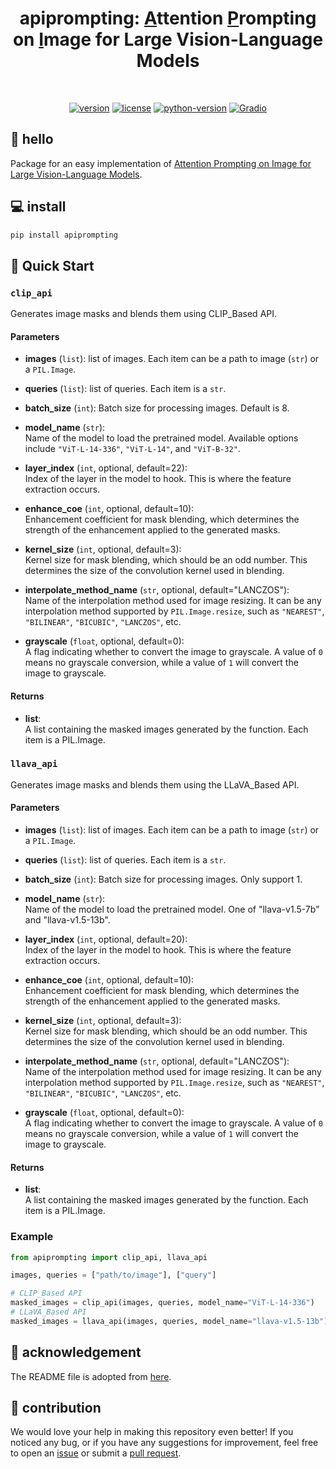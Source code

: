 
<div align="center">

  <h1>apiprompting: <u>A</u>ttention <u>P</u>rompting on <u>I</u>mage for Large Vision-Language Models</h1>

  <br>

  [![version](https://badge.fury.io/py/apiprompting.svg)](https://badge.fury.io/py/apiprompting)
  [![license](https://img.shields.io/pypi/l/apiprompting)](https://github.com/rp-yu/apiprompting/blob/main/LICENSE)
  [![python-version](https://img.shields.io/pypi/pyversions/apiprompting)](https://badge.fury.io/py/apiprompting)
  [![Gradio](https://img.shields.io/badge/%F0%9F%A4%97%20Hugging%20Face-Spaces-blue)](https://huggingface.co/spaces/rp-yu/apiprompting)

</div>

## 👋 hello

Package for an easy implementation of [Attention Prompting on Image for Large Vision-Language Models]().

<!-- Package for an easy implementation of paper "Attention Prompting on Image for Large Vision-Language Models". -->
## 💻 install

```bash
pip install apiprompting
```

## 📄 Quick Start

### `clip_api`

Generates image masks and blends them using CLIP_Based API.

#### Parameters

- **images** (`list`): 
  list of images. Each item can be a path to image (`str`) or a `PIL.Image`.
  
- **queries** (`list`): 
  list of queries. Each item is a `str`.

- **batch_size** (`int`): 
  Batch size for processing images. Default is 8.

- **model_name** (`str`):  
  Name of the model to load the pretrained model. Available options include `"ViT-L-14-336"`, `"ViT-L-14"`, and `"ViT-B-32"`.

- **layer_index** (`int`, optional, default=22):  
  Index of the layer in the model to hook. This is where the feature extraction occurs.

- **enhance_coe** (`int`, optional, default=10):  
  Enhancement coefficient for mask blending, which determines the strength of the enhancement applied to the generated masks.

- **kernel_size** (`int`, optional, default=3):  
  Kernel size for mask blending, which should be an odd number. This determines the size of the convolution kernel used in blending.

- **interpolate_method_name** (`str`, optional, default="LANCZOS"):  
  Name of the interpolation method used for image resizing. It can be any interpolation method supported by `PIL.Image.resize`, such as `"NEAREST"`, `"BILINEAR"`, `"BICUBIC"`, `"LANCZOS"`, etc.

- **grayscale** (`float`, optional, default=0):  
  A flag indicating whether to convert the image to grayscale. A value of `0` means no grayscale conversion, while a value of `1` will convert the image to grayscale.

#### Returns

- **list**:  
  A list containing the masked images generated by the function. Each item is a PIL.Image.

### `llava_api`

Generates image masks and blends them using the LLaVA_Based API.

#### Parameters

- **images** (`list`): 
  list of images. Each item can be a path to image (`str`) or a `PIL.Image`.
  
- **queries** (`list`): 
  list of queries. Each item is a `str`.

- **batch_size** (`int`): 
  Batch size for processing images. Only support 1.

- **model_name** (`str`):  
  Name of the model to load the pretrained model. One of "llava-v1.5-7b" and "llava-v1.5-13b".

- **layer_index** (`int`, optional, default=20):  
  Index of the layer in the model to hook. This is where the feature extraction occurs.

- **enhance_coe** (`int`, optional, default=10):  
  Enhancement coefficient for mask blending, which determines the strength of the enhancement applied to the generated masks.

- **kernel_size** (`int`, optional, default=3):  
  Kernel size for mask blending, which should be an odd number. This determines the size of the convolution kernel used in blending.

- **interpolate_method_name** (`str`, optional, default="LANCZOS"):  
  Name of the interpolation method used for image resizing. It can be any interpolation method supported by `PIL.Image.resize`, such as `"NEAREST"`, `"BILINEAR"`, `"BICUBIC"`, `"LANCZOS"`, etc.

- **grayscale** (`float`, optional, default=0):  
  A flag indicating whether to convert the image to grayscale. A value of `0` means no grayscale conversion, while a value of `1` will convert the image to grayscale.

#### Returns

- **list**:  
  A list containing the masked images generated by the function. Each item is a PIL.Image.

### Example

```python
from apiprompting import clip_api, llava_api

images, queries = ["path/to/image"], ["query"]

# CLIP_Based API
masked_images = clip_api(images, queries, model_name="ViT-L-14-336")
# LLaVA_Based API
masked_images = llava_api(images, queries, model_name="llava-v1.5-13b")
```

## 💜 acknowledgement

The README file is adopted from [here](https://pypi.org/project/setofmark/).

## 🦸 contribution

We would love your help in making this repository even better! If you noticed any bug, 
or if you have any suggestions for improvement, feel free to open an 
[issue](https://github.com/yu-rp/apiprompting/issues) or submit a 
[pull request](https://github.com/yu-rp/apiprompting/pulls).
